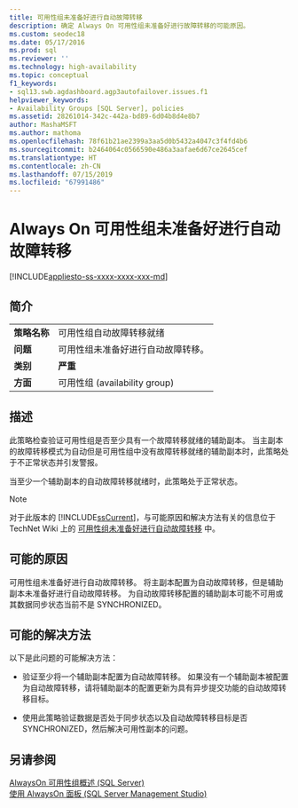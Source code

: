 ```yaml
---
title: 可用性组未准备好进行自动故障转移
description: 确定 Always On 可用性组未准备好进行故障转移的可能原因。
ms.custom: seodec18
ms.date: 05/17/2016
ms.prod: sql
ms.reviewer: ''
ms.technology: high-availability
ms.topic: conceptual
f1_keywords:
- sql13.swb.agdashboard.agp3autofailover.issues.f1
helpviewer_keywords:
- Availability Groups [SQL Server], policies
ms.assetid: 28261014-342c-442a-bd89-6d04b8d4e8b7
author: MashaMSFT
ms.author: mathoma
ms.openlocfilehash: 78f61b21ae2399a3aa5d0b5432a4047c3f4fd4b6
ms.sourcegitcommit: b2464064c0566590e486a3aafae6d67ce2645cef
ms.translationtype: HT
ms.contentlocale: zh-CN
ms.lasthandoff: 07/15/2019
ms.locfileid: "67991486"
---
```

# <a name="always-on-availability-group-is-not-ready-for-automatic-failover"></a>Always On 可用性组未准备好进行自动故障转移
[!INCLUDE[appliesto-ss-xxxx-xxxx-xxx-md](../../../includes/appliesto-ss-xxxx-xxxx-xxx-md.md)]
    
## <a name="introduction"></a>简介  
  
|||  
|-|-|  
|**策略名称**|可用性组自动故障转移就绪|  
|**问题**|可用性组未准备好进行自动故障转移。|  
|**类别**|**严重**|  
|**方面**|可用性组 (availability group)|  
  
## <a name="description"></a>描述  
 此策略检查验证可用性组是否至少具有一个故障转移就绪的辅助副本。 当主副本的故障转移模式为自动但是可用性组中没有故障转移就绪的辅助副本时，此策略处于不正常状态并引发警报。  
  
 当至少一个辅助副本的自动故障转移就绪时，此策略处于正常状态。  
  
> [!NOTE]  
>  对于此版本的 [!INCLUDE[ssCurrent](../../../includes/sscurrent-md.md)]，与可能原因和解决方法有关的信息位于 TechNet Wiki 上的 [可用性组未准备好进行自动故障转移](https://go.microsoft.com/fwlink/p/?LinkId=220851) 中。  
  
## <a name="possible-causes"></a>可能的原因  
 可用性组未准备好进行自动故障转移。 将主副本配置为自动故障转移，但是辅助副本未准备好进行自动故障转移。 为自动故障转移配置的辅助副本可能不可用或其数据同步状态当前不是 SYNCHRONIZED。  
  
## <a name="possible-solutions"></a>可能的解决方法  
 以下是此问题的可能解决方法：  
  
-   验证至少将一个辅助副本配置为自动故障转移。 如果没有一个辅助副本被配置为自动故障转移，请将辅助副本的配置更新为具有异步提交功能的自动故障转移目标。  
  
-   使用此策略验证数据是否处于同步状态以及自动故障转移目标是否 SYNCHRONIZED，然后解决可用性副本的问题。  
  
## <a name="see-also"></a>另请参阅  
 [AlwaysOn 可用性组概述 (SQL Server)](../../../database-engine/availability-groups/windows/overview-of-always-on-availability-groups-sql-server.md)   
 [使用 AlwaysOn 面板 (SQL Server Management Studio)](../../../database-engine/availability-groups/windows/use-the-always-on-dashboard-sql-server-management-studio.md)  
  
  
